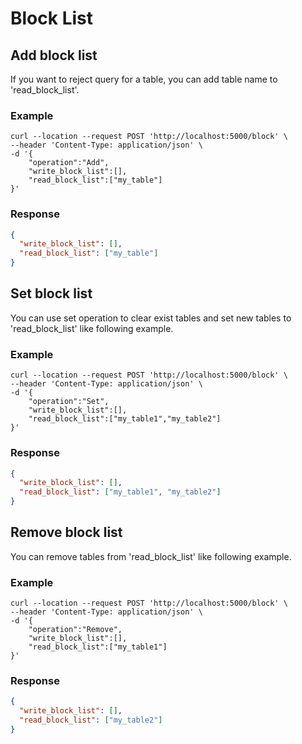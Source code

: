 # Block List

## Add block list

If you want to reject query for a table, you can add table name to 'read_block_list'.

### Example

```shell
curl --location --request POST 'http://localhost:5000/block' \
--header 'Content-Type: application/json' \
-d '{
    "operation":"Add",
    "write_block_list":[],
    "read_block_list":["my_table"]
}'
```

### Response

```json
{
  "write_block_list": [],
  "read_block_list": ["my_table"]
}
```

## Set block list

You can use set operation to clear exist tables and set new tables to 'read_block_list' like following example.

### Example

```shell
curl --location --request POST 'http://localhost:5000/block' \
--header 'Content-Type: application/json' \
-d '{
    "operation":"Set",
    "write_block_list":[],
    "read_block_list":["my_table1","my_table2"]
}'
```

### Response

```json
{
  "write_block_list": [],
  "read_block_list": ["my_table1", "my_table2"]
}
```

## Remove block list

You can remove tables from 'read_block_list' like following example.

### Example

```shell
curl --location --request POST 'http://localhost:5000/block' \
--header 'Content-Type: application/json' \
-d '{
    "operation":"Remove",
    "write_block_list":[],
    "read_block_list":["my_table1"]
}'
```

### Response

```json
{
  "write_block_list": [],
  "read_block_list": ["my_table2"]
}
```
